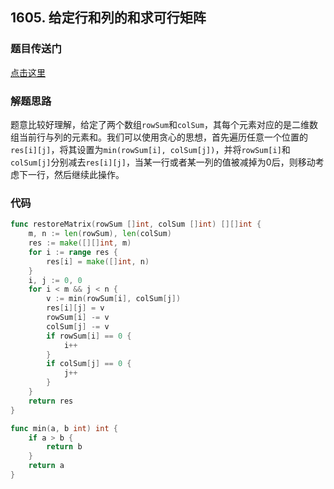 ## 1605. 给定行和列的和求可行矩阵

### 题目传送门

[点击这里](https://leetcode.cn/problems/find-valid-matrix-given-row-and-column-sums/)

### 解题思路

题意比较好理解，给定了两个数组`rowSum`和`colSum`，其每个元素对应的是二维数组当前行与列的元素和。我们可以使用贪心的思想，首先遍历任意一个位置的`res[i][j]`，将其设置为`min(rowSum[i], colSum[j])`，并将`rowSum[i]`和`colSum[j]`分别减去`res[i][j]`，当某一行或者某一列的值被减掉为0后，则移动考虑下一行，然后继续此操作。

### 代码

```go
func restoreMatrix(rowSum []int, colSum []int) [][]int {
	m, n := len(rowSum), len(colSum)
	res := make([][]int, m)
	for i := range res {
		res[i] = make([]int, n)
	}
	i, j := 0, 0
	for i < m && j < n {
		v := min(rowSum[i], colSum[j])
		res[i][j] = v
		rowSum[i] -= v
		colSum[j] -= v
		if rowSum[i] == 0 {
			i++
		}
		if colSum[j] == 0 {
			j++
		}
	}
	return res
}

func min(a, b int) int {
	if a > b {
		return b
	}
	return a
}

```